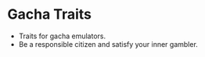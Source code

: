 # Gacha Traits

- Traits for gacha emulators.
- Be a responsible citizen and satisfy your inner gambler.
